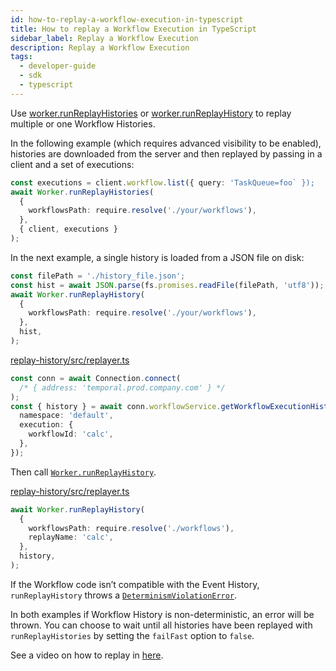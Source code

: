 ```yaml
---
id: how-to-replay-a-workflow-execution-in-typescript
title: How to replay a Workflow Execution in TypeScript
sidebar_label: Replay a Workflow Execution
description: Replay a Workflow Execution
tags:
  - developer-guide
  - sdk
  - typescript
---
```


Use [worker.runReplayHistories](https://typescript.temporal.io/api/classes/worker.Worker#runreplayhistories)
or [worker.runReplayHistory](https://typescript.temporal.io/api/classes/worker.Worker#runreplayhistory)
to replay multiple or one Workflow Histories.

In the following example (which requires advanced visibility to be enabled), histories are
downloaded from the server and then replayed by passing in a client and a set of executions:

```ts
const executions = client.workflow.list({ query: 'TaskQueue=foo` });
await Worker.runReplayHistories(
  {
    workflowsPath: require.resolve('./your/workflows'),
  },
  { client, executions }
);
```

In the next example, a single history is loaded from a JSON file on disk:

```ts
const filePath = './history_file.json';
const hist = await JSON.parse(fs.promises.readFile(filePath, 'utf8'));
await Worker.runReplayHistory(
  {
    workflowsPath: require.resolve('./your/workflows'),
  },
  hist,
);
```

<!--SNIPSTART typescript-history-get-workflowhistory-->

[replay-history/src/replayer.ts](https://github.com/temporalio/samples-typescript/blob/master/replay-history/src/replayer.ts)

```ts
const conn = await Connection.connect(
  /* { address: 'temporal.prod.company.com' } */
);
const { history } = await conn.workflowService.getWorkflowExecutionHistory({
  namespace: 'default',
  execution: {
    workflowId: 'calc',
  },
});
```

<!--SNIPEND-->

Then call [`Worker.runReplayHistory`](https://typescript.temporal.io/api/classes/worker.worker/#runreplayhistory).

<!--SNIPSTART typescript-history-replay-->

[replay-history/src/replayer.ts](https://github.com/temporalio/samples-typescript/blob/master/replay-history/src/replayer.ts)

```ts
await Worker.runReplayHistory(
  {
    workflowsPath: require.resolve('./workflows'),
    replayName: 'calc',
  },
  history,
);
```

<!--SNIPEND-->

If the Workflow code isn’t compatible with the Event History, `runReplayHistory` throws a [`DeterminismViolationError`](https://typescript.temporal.io/api/classes/workflow.determinismviolationerror/).

In both examples if Workflow History is non-deterministic, an error will be thrown. You can choose
to wait until all histories have been replayed with `runReplayHistories` by setting the `failFast`
option to `false`.

See a video on how to replay in [here](https://www.youtube.com/watch?v=fN5bIL7wc5M).

